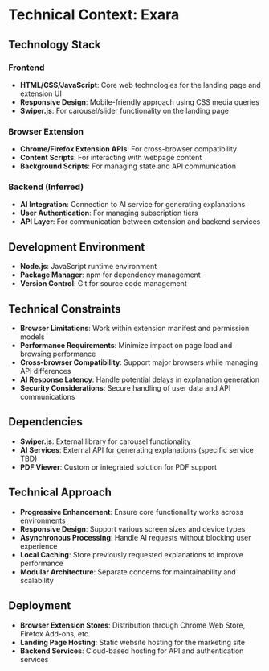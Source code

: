 # Technical Context: Exara

## Technology Stack

### Frontend
- **HTML/CSS/JavaScript**: Core web technologies for the landing page and extension UI
- **Responsive Design**: Mobile-friendly approach using CSS media queries
- **Swiper.js**: For carousel/slider functionality on the landing page

### Browser Extension
- **Chrome/Firefox Extension APIs**: For cross-browser compatibility
- **Content Scripts**: For interacting with webpage content
- **Background Scripts**: For managing state and API communication

### Backend (Inferred)
- **AI Integration**: Connection to AI service for generating explanations
- **User Authentication**: For managing subscription tiers
- **API Layer**: For communication between extension and backend services

## Development Environment
- **Node.js**: JavaScript runtime environment
- **Package Manager**: npm for dependency management
- **Version Control**: Git for source code management

## Technical Constraints
- **Browser Limitations**: Work within extension manifest and permission models
- **Performance Requirements**: Minimize impact on page load and browsing performance
- **Cross-browser Compatibility**: Support major browsers while managing API differences
- **AI Response Latency**: Handle potential delays in explanation generation
- **Security Considerations**: Secure handling of user data and API communications

## Dependencies
- **Swiper.js**: External library for carousel functionality
- **AI Services**: External API for generating explanations (specific service TBD)
- **PDF Viewer**: Custom or integrated solution for PDF support

## Technical Approach
- **Progressive Enhancement**: Ensure core functionality works across environments
- **Responsive Design**: Support various screen sizes and device types
- **Asynchronous Processing**: Handle AI requests without blocking user experience
- **Local Caching**: Store previously requested explanations to improve performance
- **Modular Architecture**: Separate concerns for maintainability and scalability

## Deployment
- **Browser Extension Stores**: Distribution through Chrome Web Store, Firefox Add-ons, etc.
- **Landing Page Hosting**: Static website hosting for the marketing site
- **Backend Services**: Cloud-based hosting for API and authentication services 